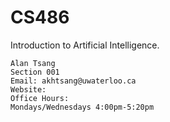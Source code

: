 CS486
=====

Introduction to Artificial Intelligence.

    Alan Tsang
    Section 001
    Email: akhtsang@uwaterloo.ca
    Website: 
    Office Hours: 
    Mondays/Wednesdays 4:00pm-5:20pm

